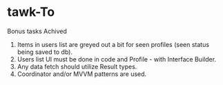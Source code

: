 # tawk-To

Bonus tasks Achived
1. Items in users list are greyed out a bit for seen profiles (seen status being saved to
db).
2. Users list UI must be done in code and Profile - with Interface Builder.
3. Any data fetch should utilize ​Result types.​
4. Coordinator and/or MVVM patterns are used.
